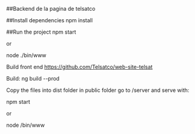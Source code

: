 ##Backend de la pagina de telsatco


##Install dependencies
npm install

##Run the project
npm start

or

node ./bin/www

Build front end
https://github.com/Telsatco/web-site-telsat

Build: ng build --prod

Copy the files into dist folder in public folder
go to /server and serve with:

npm start

or

node /bin/www


